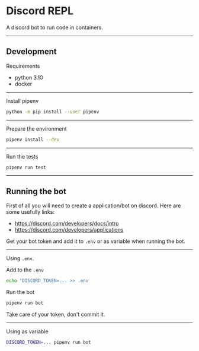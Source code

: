 # Discord REPL

A discord bot to run code in containers.

---

## Development

Requirements

- python 3.10
- docker

---

Install pipenv

```sh
python -m pip install --user pipenv
```

---

Prepare the environment

```sh
pipenv install --dev
```

---

Run the tests

```sh
pipenv run test
```

---

## Running the bot

First of all you will need to create a application/bot on discord. Here are some usefully links:

- <https://discord.com/developers/docs/intro>
- <https://discord.com/developers/applications>

Get your bot token and add it to `.env` or as variable when running the bot.

---

Using `.env`.

Add to the `.env`

```sh
echo "DISCORD_TOKEN=... >> .env
```

Run the bot

```sh
pipenv run bot
```

Take care of your token, don't commit it.

---

Using as variable

```sh
DISCORD_TOKEN=... pipenv run bot
```
